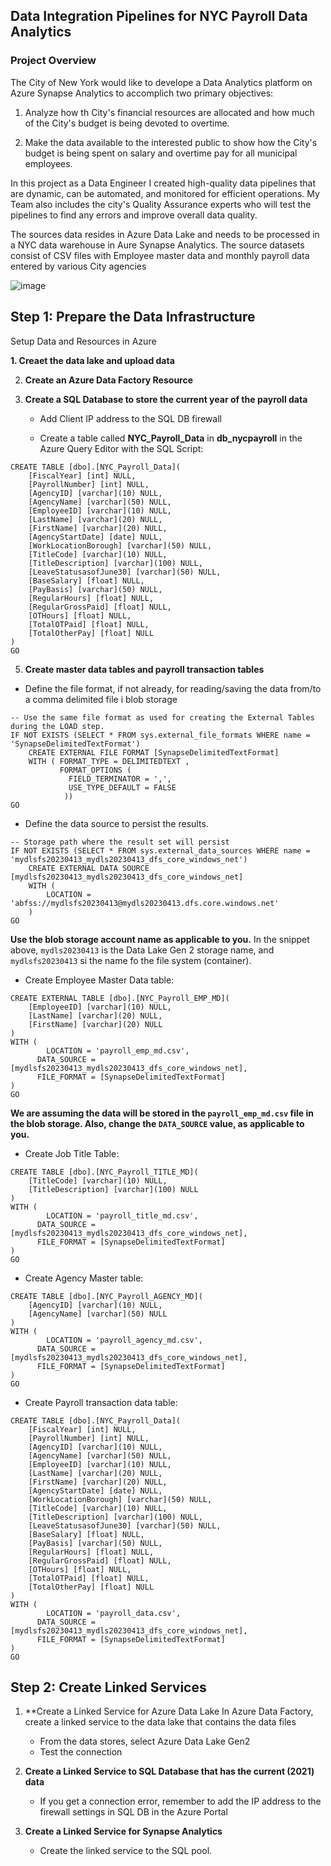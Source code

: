 ## Data Integration Pipelines for NYC Payroll Data Analytics

### Project Overview
The City of New York would like to develope a Data Analytics platform on Azure Synapse Analytics to accomplich two primary objectives:
1. Analyze how th City's financial resources are allocated and how much of the City's budget is being devoted to overtime.

2. Make the data available to the interested public to show how the City's budget is being spent on salary and overtime pay for all municipal employees.

In this project as a Data Engineer I created high-quality data pipelines that are dynamic, can be automated, and monitored for efficient operations. My Team also includes the city's Quality Assurance experts who will test the pipelines to find any errors and improve overall data quality.

The sources data resides in Azure Data Lake and needs to be processed in a NYC data warehouse in Aure Synapse Analytics. The source datasets consist of CSV files with Employee master data and monthly payroll data entered by various City agencies

![image](https://user-images.githubusercontent.com/58150666/235501206-a2840698-cdd1-4b1f-b28a-6f31d405f02a.png)



## **Step 1:** Prepare the Data Infrastructure
Setup Data and Resources in Azure

**1. Creaet the data lake and upload data**


2. **Create an Azure Data Factory Resource**
3. **Create a SQL Database to store the current year of the payroll data**

    * Add Client IP address to the SQL DB firewall

    * Create a table called **NYC_Payroll_Data** in **db_nycpayroll** in the Azure Query Editor with the SQL Script:

``` tsql
CREATE TABLE [dbo].[NYC_Payroll_Data](
    [FiscalYear] [int] NULL,
    [PayrollNumber] [int] NULL,
    [AgencyID] [varchar](10) NULL,
    [AgencyName] [varchar](50) NULL,
    [EmployeeID] [varchar](10) NULL,
    [LastName] [varchar](20) NULL,
    [FirstName] [varchar](20) NULL,
    [AgencyStartDate] [date] NULL,
    [WorkLocationBorough] [varchar](50) NULL,
    [TitleCode] [varchar](10) NULL,
    [TitleDescription] [varchar](100) NULL,
    [LeaveStatusasofJune30] [varchar](50) NULL,
    [BaseSalary] [float] NULL,
    [PayBasis] [varchar](50) NULL,
    [RegularHours] [float] NULL,
    [RegularGrossPaid] [float] NULL,
    [OTHours] [float] NULL,
    [TotalOTPaid] [float] NULL,
    [TotalOtherPay] [float] NULL
) 
GO
```

5. **Create master data tables and payroll transaction tables**
* Define the file format, if not already, for reading/saving the data from/to a comma delimited file i blob storage

``` tsql
-- Use the same file format as used for creating the External Tables during the LOAD step.
IF NOT EXISTS (SELECT * FROM sys.external_file_formats WHERE name = 'SynapseDelimitedTextFormat') 
    CREATE EXTERNAL FILE FORMAT [SynapseDelimitedTextFormat] 
    WITH ( FORMAT_TYPE = DELIMITEDTEXT ,
           FORMAT_OPTIONS (
             FIELD_TERMINATOR = ',',
             USE_TYPE_DEFAULT = FALSE
            ))
GO
```

* Define the data source to persist the results.
``` tsql
-- Storage path where the result set will persist
IF NOT EXISTS (SELECT * FROM sys.external_data_sources WHERE name = 'mydlsfs20230413_mydls20230413_dfs_core_windows_net') 
    CREATE EXTERNAL DATA SOURCE [mydlsfs20230413_mydls20230413_dfs_core_windows_net] 
    WITH (
        LOCATION = 'abfss://mydlsfs20230413@mydls20230413.dfs.core.windows.net' 
    )
GO
```

**Use the blob storage account name as applicable to you.** In the snippet above, `mydls20230413` is the Data Lake Gen 2 storage name, and `mydlsfs20230413` si the name fo the file system (container).

* Create Employee Master Data table:
``` tsql
CREATE EXTERNAL TABLE [dbo].[NYC_Payroll_EMP_MD](
    [EmployeeID] [varchar](10) NULL,
    [LastName] [varchar](20) NULL,
    [FirstName] [varchar](20) NULL
)
WITH (
		LOCATION = 'payroll_emp_md.csv',
      DATA_SOURCE = [mydlsfs20230413_mydls20230413_dfs_core_windows_net],
      FILE_FORMAT = [SynapseDelimitedTextFormat]
)
GO
```

**We are assuming the data will be stored in the `payroll_emp_md.csv` file in the blob storage. Also, change the `DATA_SOURCE` value, as applicable to you.**

* Create Job Title Table:
``` tsql
CREATE TABLE [dbo].[NYC_Payroll_TITLE_MD](
    [TitleCode] [varchar](10) NULL,
    [TitleDescription] [varchar](100) NULL
)
WITH (
		LOCATION = 'payroll_title_md.csv',
      DATA_SOURCE = [mydlsfs20230413_mydls20230413_dfs_core_windows_net],
      FILE_FORMAT = [SynapseDelimitedTextFormat]
)
GO
```

* Create Agency Master table:
``` tsql
CREATE TABLE [dbo].[NYC_Payroll_AGENCY_MD](
    [AgencyID] [varchar](10) NULL,
    [AgencyName] [varchar](50) NULL
)
WITH (
		LOCATION = 'payroll_agency_md.csv',
      DATA_SOURCE = [mydlsfs20230413_mydls20230413_dfs_core_windows_net],
      FILE_FORMAT = [SynapseDelimitedTextFormat]
)
GO
```

* Create Payroll transaction data table:
``` tsql
CREATE TABLE [dbo].[NYC_Payroll_Data](
    [FiscalYear] [int] NULL,
    [PayrollNumber] [int] NULL,
    [AgencyID] [varchar](10) NULL,
    [AgencyName] [varchar](50) NULL,
    [EmployeeID] [varchar](10) NULL,
    [LastName] [varchar](20) NULL,
    [FirstName] [varchar](20) NULL,
    [AgencyStartDate] [date] NULL,
    [WorkLocationBorough] [varchar](50) NULL,
    [TitleCode] [varchar](10) NULL,
    [TitleDescription] [varchar](100) NULL,
    [LeaveStatusasofJune30] [varchar](50) NULL,
    [BaseSalary] [float] NULL,
    [PayBasis] [varchar](50) NULL,
    [RegularHours] [float] NULL,
    [RegularGrossPaid] [float] NULL,
    [OTHours] [float] NULL,
    [TotalOTPaid] [float] NULL,
    [TotalOtherPay] [float] NULL
) 
WITH (
		LOCATION = 'payroll_data.csv',
      DATA_SOURCE = [mydlsfs20230413_mydls20230413_dfs_core_windows_net],
      FILE_FORMAT = [SynapseDelimitedTextFormat]
)
GO
```


## **Step 2:** Create Linked Services

1. **Create a Linked Service for Azure Data Lake
In Azure Data Factory, create a linked service to the data lake that contains the data files

    * From the data stores, select Azure Data Lake Gen2
    * Test the connection
    
2. **Create a Linked Service to SQL Database that has the current (2021) data**
    * If you get a connection error, remember to add the IP address to the firewall settings in SQL DB in the Azure Portal
    
3. **Create a Linked Service for Synapse Analytics**
    * Create the linked service to the SQL pool.
